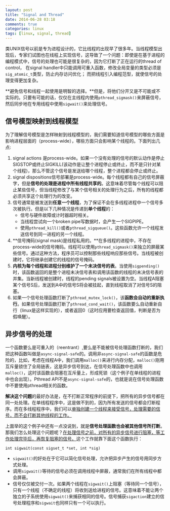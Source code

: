 ```yaml
---
layout: post
title: "Signal and Thread"
date: 2014-06-28 03:18
comments: true
categories: linux
tags: [linux, signal, thread]
---
```



类UNIX信号以前是专为进程设计的，它比线程的出现早了很多年。当线程模型出现后，专家们试图也在线程上实现信号，这导致了一个问题：即使是在基于进程的编程模式中，信号的处理也可能是很复杂的，因为它打断了正在运行的thread of control， 在signal handler中只能调用可重入函数，修改全局变量的类型必须是`sig_atomic_t`类型，防止内存访问优化； 而把线程引入编程范型，就使信号的处理变得更加复杂。

**避免信号和线程一起使用是明智的选择。**但是，将他们分开又是不可能或不实际的。只要有可能的话，仅仅在主线程内使用`pthread_sigmask()`来屏蔽信号，然后同步地在专用线程中使用`sigwait()`来处理信号。

<!--more-->

## 信号模型映射到线程模型 ##

为了理解信号模型是怎样映射到线程模型的，我们需要知道信号模型的哪些方面是影响进程层面的（process-wide），哪些方面只会影响某个线程的。下面列出几点:

1. signal actions 是process-wide。如果一个没有处理的信号的默认动作是停止SIGSTOP或终止SIGKILL(该动作是让整个进程停止或终止，而不是只针对某个线程)，那么不管这个信号是发送给哪个线程，整个进程都会停止或终止。
2. signal dispositions信号部署是process-wide。每个线程都有自己的信号屏蔽字，但是**信号的处理是进程中所有线程共享的**。这意味着尽管每个线程可以阻止某些信号，但当线程修改了与某个信号相关的处理行为之后，所有的线程都必须共享这个处理行为的改变。
3. 信号通常是被发送到**任意一个线程**，为了保证不会在多线程进程中一个信号多次被执行。但是以下几种情况是传递到**单个线程**的：
	- 信号与硬件故障或计时器超时相关。
	- 当线程尝试向一个broken pipe写数据时，会产生一个SIGPIPE。
	- 使用`pthread_kill()`或者`pthread_sigqueue()`。这些函数允许一个线程发送信号到同一进程的另一个线程。
4. **信号掩码(signal mask)是线程私用的。**在多线程的进程中，不存在process-wide的信号掩码。线程可以使用`pthread_sigmask()`来独立的屏蔽某些信号。通过这种方法，程序员可以控制那些线程响应那些信号。当线程被创建时，它将继承创建它的线程的信号掩码。
5. **内核为每个线程和进程分别维护了一个未决信号的表**。当使用`sigpending()`时，该函数返回的是整个进程未决信号表和调用该函数的线程的未决信号表的并集。当新线程被创建时，线程的pending signals被设置为空。当线程A阻塞某个信号S后，发送到A中的信号S将会被挂起，直到线程取消了对信号S的阻塞。
6. 如果一个信号处理函数打断了`pthread_mutex_lock()`，该**函数会自动的重新执行**。如果信号处理函数打断了`pthread_cond_wait()`，该函数要么自动重新自行（linux是这样实现的），或者返回0（这时应用要检查返回值，判断是否为假唤醒）。

## 异步信号的处理 ##

一个函数要么是可重入的（reentrant）,要么是不能被信号处理函数打断的，我们把这种函数叫做是`async-signal-safe`的。调用非`async-signal-safe`的函数是危险的，比如，考虑在线程A中，我们调用`malloc()`来进行内存分配，`malloc()`刚用互斥量锁住了全局链表，这是异步信号到达，在信号处理函数中也调用`malloc()`，这时该函数会阻塞在互斥量上，形成死锁（这个例子在单线程的进程中也会出现）。Pthread API不是`async-signal-safe`的，也就是说在信号处理函数中不要使用pthread相关的函数。

**解决这个问题**的最好办法是，在不打断正常程序的前提下，把所有的异步信号都在同一处处理。在单线程程序中，这是做不到的，因为所有发送的信号都会打断程序。而在多线程程序中，我们可以<u>单独创建一个线程来接受信号，处理需要的信号，而不会打断其他线程的工作。</u>

上面举的这个例子中还有一点没说到，就是**信号处理函数也会被其他信号所打断**。那我们怎么处理这个问题呢？<u>在处理信号之前，对所有的异步信号进行阻塞，等工作处理完毕后，再恢复阻塞的信号。</u>这个工作就靠下面这个函数执行：

    int sigwait(const sigset_t *set, int *sig)

- `sigwait()`的好处在于它可以简化信号处理，允许把异步产生的信号用同步方式处理。
- 调用`sigwait()`等待的信号必须在调用线程中屏蔽，通常我们在所有线程中都会屏蔽。
- 信号仅仅被交付一次。如果两个线程在`sigwait()`上阻塞（等待同一个信号），只有一个线程（不确定的线程）将收到送给进程的信号。这意味着不能让两个独立的子系统使用`sigwait()`来捕获相同的信号。信号捕获`sigaction`建立的信号处理程序和`sigwait`也同样只有一个可以执行。